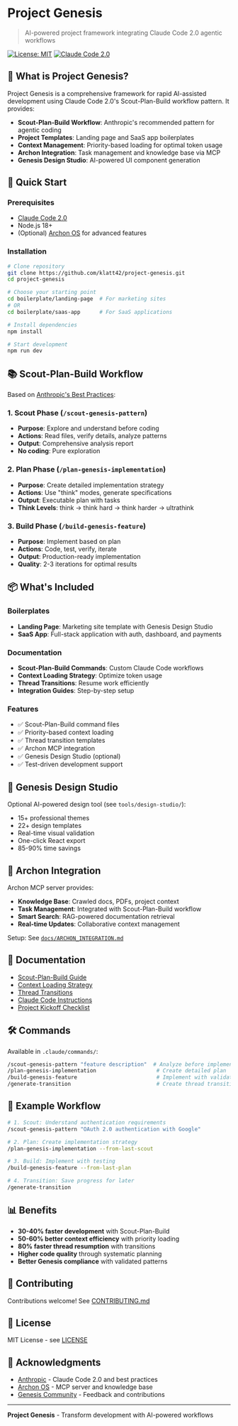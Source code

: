 # Project Genesis

> AI-powered project framework integrating Claude Code 2.0 agentic workflows

[![License: MIT](https://img.shields.io/badge/License-MIT-yellow.svg)](https://opensource.org/licenses/MIT)
[![Claude Code 2.0](https://img.shields.io/badge/Claude_Code-2.0-blue)](https://docs.claude.com/en/docs/claude-code)

## 🎯 What is Project Genesis?

Project Genesis is a comprehensive framework for rapid AI-assisted development using Claude Code 2.0's Scout-Plan-Build workflow pattern. It provides:

- **Scout-Plan-Build Workflow**: Anthropic's recommended pattern for agentic coding
- **Project Templates**: Landing page and SaaS app boilerplates
- **Context Management**: Priority-based loading for optimal token usage
- **Archon Integration**: Task management and knowledge base via MCP
- **Genesis Design Studio**: AI-powered UI component generation

## 🚀 Quick Start

### Prerequisites

- [Claude Code 2.0](https://docs.claude.com/en/docs/claude-code)
- Node.js 18+
- (Optional) [Archon OS](https://github.com/coleam00/Archon) for advanced features

### Installation

```bash
# Clone repository
git clone https://github.com/klatt42/project-genesis.git
cd project-genesis

# Choose your starting point
cd boilerplate/landing-page  # For marketing sites
# OR
cd boilerplate/saas-app      # For SaaS applications

# Install dependencies
npm install

# Start development
npm run dev
```

## 📚 Scout-Plan-Build Workflow

Based on [Anthropic's Best Practices](https://www.anthropic.com/engineering/claude-code-best-practices):

### 1. Scout Phase (`/scout-genesis-pattern`)
- **Purpose**: Explore and understand before coding
- **Actions**: Read files, verify details, analyze patterns
- **Output**: Comprehensive analysis report
- **No coding**: Pure exploration

### 2. Plan Phase (`/plan-genesis-implementation`)
- **Purpose**: Create detailed implementation strategy
- **Actions**: Use "think" modes, generate specifications
- **Output**: Executable plan with tasks
- **Think Levels**: think → think hard → think harder → ultrathink

### 3. Build Phase (`/build-genesis-feature`)
- **Purpose**: Implement based on plan
- **Actions**: Code, test, verify, iterate
- **Output**: Production-ready implementation
- **Quality**: 2-3 iterations for optimal results

## 📦 What's Included

### Boilerplates
- **Landing Page**: Marketing site template with Genesis Design Studio
- **SaaS App**: Full-stack application with auth, dashboard, and payments

### Documentation
- **Scout-Plan-Build Commands**: Custom Claude Code workflows
- **Context Loading Strategy**: Optimize token usage
- **Thread Transitions**: Resume work efficiently
- **Integration Guides**: Step-by-step setup

### Features
- ✅ Scout-Plan-Build command files
- ✅ Priority-based context loading
- ✅ Thread transition templates
- ✅ Archon MCP integration
- ✅ Genesis Design Studio (optional)
- ✅ Test-driven development support

## 🎨 Genesis Design Studio

Optional AI-powered design tool (see `tools/design-studio/`):
- 15+ professional themes
- 22+ design templates
- Real-time visual validation
- One-click React export
- 85-90% time savings

## 🔗 Archon Integration

Archon MCP server provides:
- **Knowledge Base**: Crawled docs, PDFs, project context
- **Task Management**: Integrated with Scout-Plan-Build workflow
- **Smart Search**: RAG-powered documentation retrieval
- **Real-time Updates**: Collaborative context management

Setup: See [`docs/ARCHON_INTEGRATION.md`](docs/ARCHON_INTEGRATION.md)

## 📖 Documentation

- [Scout-Plan-Build Guide](docs/SCOUT_PLAN_BUILD.md)
- [Context Loading Strategy](docs/CONTEXT_LOADING_STRATEGY.md)
- [Thread Transitions](templates/THREAD_TRANSITION_V2.md)
- [Claude Code Instructions](docs/CLAUDE_CODE_INSTRUCTIONS.md)
- [Project Kickoff Checklist](docs/PROJECT_KICKOFF_CHECKLIST.md)

## 🛠️ Commands

Available in `.claude/commands/`:

```bash
/scout-genesis-pattern "feature description"  # Analyze before implementing
/plan-genesis-implementation                   # Create detailed plan
/build-genesis-feature                         # Implement with validation
/generate-transition                           # Create thread transition
```

## 🎯 Example Workflow

```bash
# 1. Scout: Understand authentication requirements
/scout-genesis-pattern "OAuth 2.0 authentication with Google"

# 2. Plan: Create implementation strategy
/plan-genesis-implementation --from-last-scout

# 3. Build: Implement with testing
/build-genesis-feature --from-last-plan

# 4. Transition: Save progress for later
/generate-transition
```

## 📊 Benefits

- **30-40% faster development** with Scout-Plan-Build
- **50-60% better context efficiency** with priority loading
- **80% faster thread resumption** with transitions
- **Higher code quality** through systematic planning
- **Better Genesis compliance** with validated patterns

## 🤝 Contributing

Contributions welcome! See [CONTRIBUTING.md](CONTRIBUTING.md)

## 📝 License

MIT License - see [LICENSE](LICENSE)

## 🙏 Acknowledgments

- [Anthropic](https://anthropic.com) - Claude Code 2.0 and best practices
- [Archon OS](https://github.com/coleam00/Archon) - MCP server and knowledge base
- [Genesis Community](https://github.com/klatt42/project-genesis/discussions) - Feedback and contributions

---

**Project Genesis** - Transform development with AI-powered workflows
